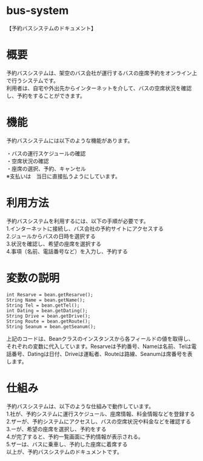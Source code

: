# bus-system

【予約バスシステムのドキュメント】<br>

# 概要<br>
予約バスシステムは、架空のバス会社が運行するバスの座席予約をオンライン上で行うシステムです。<br>利用者は、自宅や外出先からインターネットを介して、バスの空席状況を確認し、予約をすることができます。

# 機能<br>
予約バスシステムには以下のような機能があります。

・バスの運行スケジュールの確認<br>
・空席状況の確認<br>
・座席の選択、予約、キャンセル<br>
※支払いは　当日に直接払うようにしています。<br>
# 利用方法<br>
予約バスシステムを利用するには、以下の手順が必要です。<br>
1.インターネットに接続し、バス会社の予約サイトにアクセスする<br>
2.ジュールからバスの日時を選択する<br>
3.状況を確認し、希望の座席を選択する<br>
4.事項（名前、電話番号など）を入力し、予約する<br>
# 変数の説明
```
int Resarve = bean.getResarve();
String Name = bean.getName();
String Tel = bean.getTel();
int Dating = bean.getDating();
String Drive = bean.getDrive();
String Route = bean.getRoute();
String Seanum = bean.getSeanum();
```
上記のコードは、Beanクラスのインスタンスから各フィールドの値を取得し、それぞれの変数に代入しています。Resarveは予約番号、Nameは名前、Telは電話番号、Datingは日付、Driveは運転者、Routeは路線、Seanumは席番号を表します。
# 仕組み<br>
予約バスシステムは、以下のような仕組みで動作しています。<br>
1.社が、予約システムに運行スケジュール、座席情報、料金情報などを登録する<br>
2.ザーが、予約システムにアクセスし、バスの空席状況や料金などを確認する<br>
3.ーが、希望の座席を選択し、予約をする<br>
4.が完了すると、予約一覧画面に予約情報が表示される。<br>
5.ザーは、バスに乗車し、予約した座席に着席する<br>
以上が、予約バスシステムのドキュメントです。<br>
